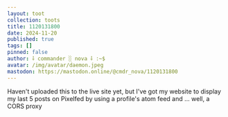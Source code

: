 ```yaml
---
layout: toot
collection: toots
title: 1120131800
date: 2024-11-20
published: true
tags: []
pinned: false
author: ⸸ commander ░ nova ⸸ :~$
avatar: /img/avatar/daemon.jpeg
mastodon: https://mastodon.online/@cmdr_nova/1120131800
---
```


Haven't uploaded this to the live site yet, but I've got my website to display my last 5 posts on Pixelfed by using a profile's atom feed and ... well, a CORS proxy
